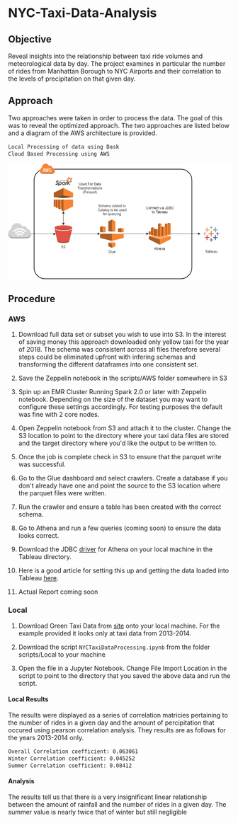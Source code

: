 # NYC-Taxi-Data-Analysis

## Objective
Reveal insights into the relationship between taxi ride volumes and meteorological data by day. The project examines in particular the number of rides from Manhattan Borough to NYC Airports and their correlation to the levels of precipitation on that given day.

## Approach
Two approaches were taken in order to process the data. The goal of this was to reveal the optimized approach. The two approaches are listed below and a diagram of the AWS architecture is provided. 
```
Local Processing of data using Dask
Cloud Based Processing using AWS
```
![alt text](/images/AWSResults/NYC_Taxi_Data.png)


## Procedure

### AWS
1. Download full data set or subset you wish to use into S3. In the interest of saving money this approach downloaded only yellow taxi for the year of 2018. The schema was consistent across all files therefore several steps could be eliminated upfront with infering schemas and transforming the different dataframes into one consistent set. 

2. Save the Zeppelin notebook in the scripts/AWS folder somewhere in S3

3. Spin up an EMR Cluster Running Spark 2.0 or later with Zeppelin notebook. Depending on the size of the dataset you may want to configure these settings accordingly. For testing purposes the default was fine with 2 core nodes. 

4. Open Zeppelin notebook from S3 and attach it to the cluster. Change the S3 location to point to the directory where your taxi data files are stored and the target directory where you'd like the output to be written to. 

5. Once the job is complete check in S3 to ensure that the parquet write was successful.

6. Go to the Glue dashboard and select crawlers. Create a database if you don't already have one and point the source to the S3 location where the parquet files were written.

7. Run the crawler and ensure a table has been created with the correct schema. 

8. Go to Athena and run a few queries (coming soon) to ensure the data looks correct. 

9. Download the JDBC [driver](https://docs.aws.amazon.com/athena/latest/ug/connect-with-jdbc.html) for Athena on your local machine in the Tableau directory. 

10. Here is a good article for setting this up and getting the data loaded into Tableau [here](https://www.tableau.com/about/blog/2017/5/connect-your-s3-data-amazon-athena-connector-tableau-103-71105).

11. Actual Report coming soon


### Local
1. Download Green Taxi Data from [site](http://www.nyc.gov/html/tlc/html/about/trip_record_data.shtml) onto your local machine. For the example provided it looks only at taxi data from 2013-2014. 

2. Download the script `NYCTaxiDataProcessing.ipynb` from the folder scripts/Local to your machine

3. Open the file in a Jupyter Notebook. Change File Import Location in the script to point to the directory that you saved the above data and run the script. 


#### Local Results
The results were displayed as a series of correlation matricies pertaining to the number of rides in a given day and the amount of percipitation that occured using pearson correlation analysis. They results are as follows for the years 2013-2014 only.

```
Overall Correlation coefficient: 0.063061
Winter Correlation coefficient: 0.045252
Summer Correlation coefficient: 0.08412
```

#### Analysis
The results tell us that there is a very insignificant linear relationship between the amount of rainfall and the number of rides in a given day. The summer value is nearly twice that of winter but still negligible
